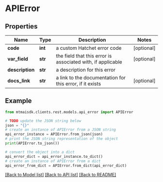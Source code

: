# APIError


## Properties

Name | Type | Description | Notes
------------ | ------------- | ------------- | -------------
**code** | **int** | a custom Hatchet error code | [optional] 
**var_field** | **str** | the field that this error is associated with, if applicable | [optional] 
**description** | **str** | a description for this error | 
**docs_link** | **str** | a link to the documentation for this error, if it exists | [optional] 

## Example

```python
from mtmaisdk.clients.rest.models.api_error import APIError

# TODO update the JSON string below
json = "{}"
# create an instance of APIError from a JSON string
api_error_instance = APIError.from_json(json)
# print the JSON string representation of the object
print(APIError.to_json())

# convert the object into a dict
api_error_dict = api_error_instance.to_dict()
# create an instance of APIError from a dict
api_error_from_dict = APIError.from_dict(api_error_dict)
```
[[Back to Model list]](../README.md#documentation-for-models) [[Back to API list]](../README.md#documentation-for-api-endpoints) [[Back to README]](../README.md)


